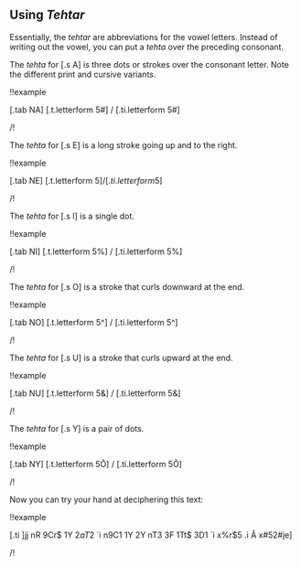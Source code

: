
## Using _Tehtar_

Essentially, the _tehtar_ are abbreviations for the vowel letters. Instead of writing out the vowel, you can put a _tehta_ over the preceding consonant.

The _tehta_ for [.s A] is three dots or strokes over the consonant letter. Note the different print and cursive variants.

!!example

[.tab NA] [.t.letterform 5#] / [.ti.letterform 5#]

/!

The _tehta_ for [.s E] is a long stroke going up and to the right.

!!example

[.tab NE] [.t.letterform 5$] / [.ti.letterform 5$]

/!

The _tehta_ for [.s I] is a single dot.

!!example

[.tab NI] [.t.letterform 5%] / [.ti.letterform 5%]

/!

The _tehta_ for [.s O] is a stroke that curls downward at the end.

!!example

[.tab NO] [.t.letterform 5^] / [.ti.letterform 5^]

/!

The _tehta_ for [.s U] is a stroke that curls upward at the end.

!!example

[.tab NU] [.t.letterform 5&] / [.ti.letterform 5&]

/!

The _tehta_ for [.s Y] is a pair of dots.

!!example

[.tab NY] [.t.letterform 5Ô] / [.ti.letterform 5Ô]

/!

Now you can try your hand at deciphering this text:

!!example

[.ti &#93;jj nR 9Cr$ 1Y 2$aT2$ \`i n9C1 1Y 2Y nT3 3F 1Tt$ 3D1 \`i x%r$5 .i Â x#52#je]

/!
